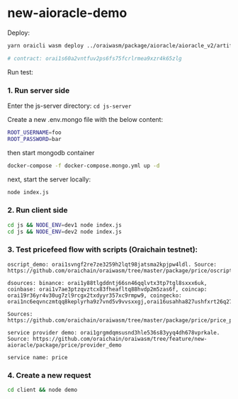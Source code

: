 # new-aioracle-demo

Deploy:

```bash
yarn oraicli wasm deploy ../oraiwasm/package/aioracle/aioracle_v2/artifacts/aioracle_v2.wasm --input '{"contract_fee":{"amount":"0","denom":"orai"},"executors":["AipQCudhlHpWnHjSgVKZ+SoSicvjH7Mp5gCFyDdlnQtn","AjqcDJ6IlUtYbpuPNRdsOsSGQWxuOmoEMZag29oROhSX"],"service_addr":"orai1q7t6qltupd7jt6wyenggz62xutjlel0etuu5hw"}' --label 'aioracle contract' --gas 3000000

# contract: orai1s60a2vntfuv2ps6fs75fcrlrmea9xzr4k65zlg
```

Run test:

### 1. Run server side

Enter the js-server directory: ```cd js-server```

Create a new .env.mongo file with the below content:

```bash
ROOT_USERNAME=foo
ROOT_PASSWORD=bar
```

then start mongodb container

```bash
docker-compose -f docker-compose.mongo.yml up -d
```

next, start the server locally:

```bash
node index.js
```

### 2. Run client side

```bash
cd js && NODE_ENV=dev1 node index.js
cd js && NODE_ENV=dev2 node index.js
```

### 3. Test pricefeed flow with scripts (Oraichain testnet):

```
oscript_demo: orai1svngf2re7ze3259h2lqt98jatsma2kpjpw4ldl. Source: https://github.com/oraichain/oraiwasm/tree/master/package/price/oscript_price_special

dsources: binance: orai1y88tlgddntj66sn46qqlvtx3tp7tgl8sxxx6uk, coinbase: orai1v7ae3ptzqvztcx83fheafltq88hvdp2m5zas6f, coincap: orai19r36yr4v30ug7zl9rcgx2txdyyr357xc9rmpw9, coingecko: orai1nc6eqvnczmtqq8keplyrha9z7vnd5v9vvsxxgj,orai16usahha827ushfxrt26q27nshsxq6qd0xycwfn

Sources: https://github.com/oraichain/oraiwasm/tree/master/package/price/price_provider

service provider demo: orai1grgmdqmsusnd3hle536s83yyq4dh678vprkale. Source: https://github.com/oraichain/oraiwasm/tree/feature/new-aioracle/package/price/provider_demo

service name: price
```

### 4. Create a new request

```bash
cd client && node demo
```